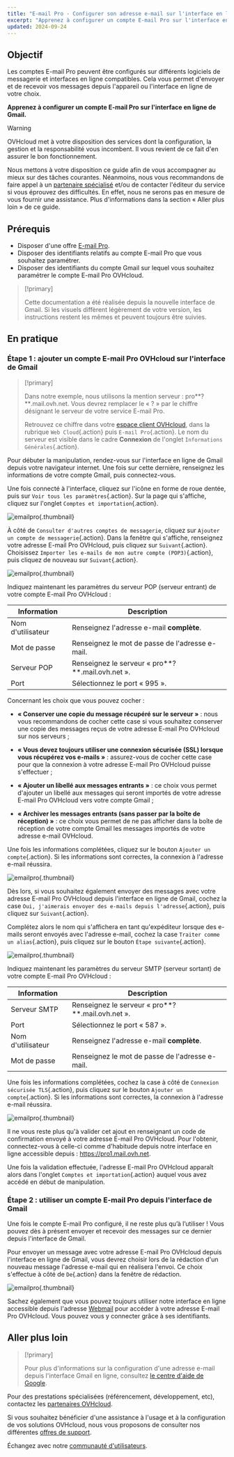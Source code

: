 ```yaml
---
title: "E-mail Pro - Configurer son adresse e-mail sur l'interface en ligne de Gmail"
excerpt: "Apprenez à configurer un compte E-mail Pro sur l'interface en ligne de Gmail"
updated: 2024-09-24
---
```


## Objectif

Les comptes E-mail Pro peuvent être configurés sur différents logiciels de messagerie et interfaces en ligne compatibles. Cela vous permet d'envoyer et de recevoir vos messages depuis l'appareil ou l'interface en ligne de votre choix.

**Apprenez à configurer un compte E-mail Pro sur l'interface en ligne de Gmail.**

> [!warning]
>
> OVHcloud met à votre disposition des services dont la configuration, la gestion et la responsabilité vous incombent. Il vous revient de ce fait d'en assurer le bon fonctionnement.
>
> Nous mettons à votre disposition ce guide afin de vous accompagner au mieux sur des tâches courantes. Néanmoins, nous vous recommandons de faire appel à un [partenaire spécialisé](/links/partner) et/ou de contacter l'éditeur du service si vous éprouvez des difficultés. En effet, nous ne serons pas en mesure de vous fournir une assistance. Plus d'informations dans la section « Aller plus loin » de ce guide.
>

## Prérequis

- Disposer d'une offre [E-mail Pro](/links/web/email-pro).
- Disposer des identifiants relatifs au compte E-mail Pro que vous souhaitez paramétrer.
- Disposer des identifiants du compte Gmail sur lequel vous souhaitez paramétrer le compte E-mail Pro OVHcloud.

> [!primary]
>
> Cette documentation a été réalisée depuis la nouvelle interface de Gmail. Si les visuels diffèrent légèrement de votre version, les instructions restent les mêmes et peuvent toujours être suivies.
>

## En pratique

### Étape 1 : ajouter un compte E-mail Pro OVHcloud sur l'interface de Gmail

> [!primary]
>
> Dans notre exemple, nous utilisons la mention serveur : pro**?**.mail.ovh.net. Vous devrez remplacer le « ? » par le chiffre désignant le serveur de votre service E-mail Pro.
>
> Retrouvez ce chiffre dans votre [espace client OVHcloud](/links/manager), dans la rubrique `Web Cloud`{.action} puis `E-mail Pro`{.action}. Le nom du serveur est visible dans le cadre **Connexion** de l'onglet `Informations Générales`{.action}.
>

Pour débuter la manipulation, rendez-vous sur l'interface en ligne de Gmail depuis votre navigateur internet. Une fois sur cette dernière, renseignez les informations de votre compte Gmail, puis connectez-vous.

Une fois connecté à l'interface, cliquez sur l'icône en forme de roue dentée, puis sur `Voir tous les paramètres`{.action}. Sur la page qui s'affiche, cliquez sur l'onglet `Comptes et importation`{.action}.

![emailpro](images/configuration-gmail-web-step1.png){.thumbnail}

À côté de `Consulter d'autres comptes de messagerie`, cliquez sur `Ajouter un compte de messagerie`{.action}. Dans la fenêtre qui s'affiche, renseignez votre adresse E-mail Pro OVHcloud, puis cliquez sur `Suivant`{.action}. Choisissez `Importer les e-mails de mon autre compte (POP3)`{.action}, puis cliquez de nouveau sur `Suivant`{.action}.

![emailpro](images/configuration-gmail-web-step2.png){.thumbnail}

Indiquez maintenant les paramètres du serveur POP (serveur entrant) de votre compte E-mail Pro OVHcloud :

|Information|Description|
|---|---|
|Nom d'utilisateur|Renseignez l'adresse e-mail **complète**.|
|Mot de passe|Renseignez le mot de passe de l'adresse e-mail.|
|Serveur POP|Renseignez le serveur « pro**?**.mail.ovh.net ».|
|Port|Sélectionnez le port « 995 ».|

Concernant les choix que vous pouvez cocher :

- **« Conserver une copie du message récupéré sur le serveur »** : nous vous recommandons de cocher cette case si vous souhaitez conserver une copie des messages reçus de votre adresse E-mail Pro OVHcloud sur nos serveurs ;

- **« Vous devez toujours utiliser une connexion sécurisée (SSL) lorsque vous récupérez vos e-mails »** : assurez-vous de cocher cette case pour que la connexion à votre adresse E-mail Pro OVHcloud puisse s'effectuer ;

- **« Ajouter un libellé aux messages entrants »** : ce choix vous permet d'ajouter un libellé aux messages qui seront importés de votre adresse E-mail Pro OVHcloud vers votre compte Gmail ;

- **« Archiver les messages entrants (sans passer par la boîte de réception) »** : ce choix vous permet de ne pas afficher dans la boîte de réception de votre compte Gmail les messages importés de votre adresse e-mail OVHcloud.

Une fois les informations complétées, cliquez sur le bouton `Ajouter un compte`{.action}. Si les informations sont correctes, la connexion à l'adresse e-mail réussira.

![emailpro](images/configuration-gmail-web-step3.png){.thumbnail}

Dès lors, si vous souhaitez également envoyer des messages avec votre adresse E-mail Pro OVHcloud depuis l'interface en ligne de Gmail, cochez la case `Oui, j'aimerais envoyer des e-mails depuis l'adresse`{.action}, puis cliquez sur `Suivant`{.action}.

Complétez alors le nom qui s'affichera en tant qu'expéditeur lorsque des e-mails seront envoyés avec l'adresse e-mail, cochez la case `Traiter comme un alias`{.action}, puis cliquez sur le bouton `Étape suivante`{.action}.

![emailpro](images/configuration-gmail-web-step4.png){.thumbnail}

Indiquez maintenant les paramètres du serveur SMTP (serveur sortant) de votre compte E-mail Pro OVHcloud :

|Information|Description|
|---|---|
|Serveur SMTP|Renseignez le serveur « pro**?**.mail.ovh.net ».|
|Port|Sélectionnez le port « 587 ».|
|Nom d'utilisateur|Renseignez l'adresse e-mail **complète**.|
|Mot de passe|Renseignez le mot de passe de l'adresse e-mail.|

Une fois les informations complétées, cochez la case à côté de `Connexion sécurisée TLS`{.action}, puis cliquez sur le bouton `Ajouter un compte`{.action}. Si les informations sont correctes, la connexion à l'adresse e-mail réussira.

![emailpro](images/configuration-gmail-web-step5.png){.thumbnail}

Il ne vous reste plus qu'à valider cet ajout en renseignant un code de confirmation envoyé à votre adresse E-mail Pro OVHcloud. Pour l'obtenir, connectez-vous à celle-ci comme d'habitude depuis notre interface en ligne accessible depuis : <https://pro1.mail.ovh.net>.

Une fois la validation effectuée, l'adresse E-mail Pro OVHcloud apparaît alors dans l'onglet `Comptes et importation`{.action} auquel vous avez accédé en début de manipulation.

### Étape 2 : utiliser un compte E-mail Pro depuis l'interface de Gmail

Une fois le compte E-mail Pro configuré, il ne reste plus qu’à l’utiliser ! Vous pouvez dès à présent envoyer et recevoir des messages sur ce dernier depuis l'interface de Gmail.

Pour envoyer un message avec votre adresse E-mail Pro OVHcloud depuis l'interface en ligne de Gmail, vous devrez choisir lors de la rédaction d'un nouveau message l'adresse e-mail qui en réalisera l'envoi. Ce choix s'effectue à côté de `De`{.action} dans la fenêtre de rédaction.

![emailpro](images/configuration-gmail-web-step6.png){.thumbnail}

Sachez également que vous pouvez toujours utiliser notre interface en ligne accessible depuis l'adresse [Webmail](/links/web/email) pour accéder à votre adresse E-mail Pro OVHcloud. Vous pouvez vous y connecter grâce à ses identifiants.

## Aller plus loin <a name="go-further"></a>

> [!primary]
>
> Pour plus d'informations sur la configuration d'une adresse e-mail depuis l'interface Gmail en ligne, consultez [le centre d'aide de Google](https://support.google.com/mail/answer/21289?hl=fr&co=GENIE.Platform%3DDesktop).

Pour des prestations spécialisées (référencement, développement, etc), contactez les [partenaires OVHcloud](/links/partner).

Si vous souhaitez bénéficier d'une assistance à l'usage et à la configuration de vos solutions OVHcloud, nous vous proposons de consulter nos différentes [offres de support](/links/support).

Échangez avec notre [communauté d'utilisateurs](/links/community).